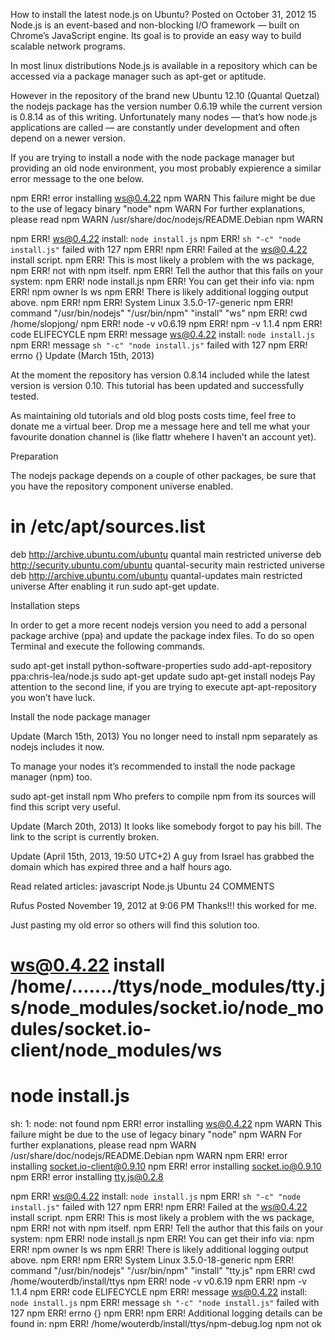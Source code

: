 How to install the latest node.js on Ubuntu?
Posted on October 31, 2012
  15
Node.js is an event-based and non-blocking I/O framework — built on Chrome’s JavaScript engine. Its goal is to provide an easy way to build scalable network programs.

In most linux distributions Node.js is available in a repository which can be accessed via a package manager such as apt-get or aptitude.

However in the repository of the brand new Ubuntu 12.10 (Quantal Quetzal) the nodejs package has the version number 0.6.19 while the current version is 0.8.14 as of this writing. Unfortunately many nodes — that’s how node.js applications are called — are constantly under development and often depend on a newer version.

If you are trying to install a node with the node package manager but providing an old node environment, you most probably expierence a similar error message to the one below.

npm ERR! error installing ws@0.4.22
npm WARN This failure might be due to the use of legacy binary "node" 
npm WARN For further explanations, please read
npm WARN /usr/share/doc/nodejs/README.Debian
npm WARN 

npm ERR! ws@0.4.22 install: `node install.js`
npm ERR! `sh "-c" "node install.js"` failed with 127
npm ERR! 
npm ERR! Failed at the ws@0.4.22 install script.
npm ERR! This is most likely a problem with the ws package,
npm ERR! not with npm itself.
npm ERR! Tell the author that this fails on your system:
npm ERR!     node install.js
npm ERR! You can get their info via:
npm ERR!     npm owner ls ws
npm ERR! There is likely additional logging output above.
npm ERR! 
npm ERR! System Linux 3.5.0-17-generic
npm ERR! command "/usr/bin/nodejs" "/usr/bin/npm" "install" "ws"
npm ERR! cwd /home/slopjong/
npm ERR! node -v v0.6.19
npm ERR! npm -v 1.1.4
npm ERR! code ELIFECYCLE
npm ERR! message ws@0.4.22 install: `node install.js`
npm ERR! message `sh "-c" "node install.js"` failed with 127
npm ERR! errno {}
Update (March 15th, 2013)

At the moment the repository has version 0.8.14 included while the latest version is version 0.10. This tutorial has been updated and successfully tested.

As maintaining old tutorials and old blog posts costs time, feel free to donate me a virtual beer. Drop me a message here and tell me what your favourite donation channel is (like flattr whehere I haven’t an account yet).

Preparation

The nodejs package depends on a couple of other packages, be sure that you have the repository component universe enabled.

# in /etc/apt/sources.list
deb http://archive.ubuntu.com/ubuntu quantal main restricted universe
deb http://security.ubuntu.com/ubuntu quantal-security main restricted universe
deb http://archive.ubuntu.com/ubuntu quantal-updates main restricted universe
After enabling it run sudo apt-get update.

Installation steps

In order to get a more recent nodejs version you need to add a personal package archive (ppa) and update the package index files. To do so open Terminal and execute the following commands.

sudo apt-get install python-software-properties
sudo add-apt-repository ppa:chris-lea/node.js
sudo apt-get update
sudo apt-get install nodejs
Pay attention to the second line, if you are trying to execute apt-apt-repository you won’t have luck.

Install the node package manager

Update (March 15th, 2013)
You no longer need to install npm separately as nodejs includes it now.

To manage your nodes it’s recommended to install the node package manager (npm) too.

sudo apt-get install npm
Who prefers to compile npm from its sources will find this script very useful.

Update (March 20th, 2013)
It looks like somebody forgot to pay his bill. The link to the script is currently broken.

Update (April 15th, 2013, 19:50 UTC+2)
A guy from Israel has grabbed the domain which has expired three and a half hours ago.

Read related articles: javascript Node.js Ubuntu
24 COMMENTS

Rufus
Posted November 19, 2012 at 9:06 PM
Thanks!!! this worked for me.

Just pasting my old error so others will find this solution too.

# ws@0.4.22 install /home/......./ttys/node_modules/tty.js/node_modules/socket.io/node_modules/socket.io-client/node_modules/ws
# node install.js

sh: 1: node: not found
npm ERR! error installing ws@0.4.22
npm WARN This failure might be due to the use of legacy binary "node"
npm WARN For further explanations, please read
npm WARN /usr/share/doc/nodejs/README.Debian
npm WARN
npm ERR! error installing socket.io-client@0.9.10
npm ERR! error installing socket.io@0.9.10
npm ERR! error installing tty.js@0.2.8

npm ERR! ws@0.4.22 install: `node install.js`
npm ERR! `sh "-c" "node install.js"` failed with 127
npm ERR!
npm ERR! Failed at the ws@0.4.22 install script.
npm ERR! This is most likely a problem with the ws package,
npm ERR! not with npm itself.
npm ERR! Tell the author that this fails on your system:
npm ERR!     node install.js
npm ERR! You can get their info via:
npm ERR!     npm owner ls ws
npm ERR! There is likely additional logging output above.
npm ERR!
npm ERR! System Linux 3.5.0-18-generic
npm ERR! command "/usr/bin/nodejs" "/usr/bin/npm" "install" "tty.js"
npm ERR! cwd /home/wouterdb/install/ttys
npm ERR! node -v v0.6.19
npm ERR! npm -v 1.1.4
npm ERR! code ELIFECYCLE
npm ERR! message ws@0.4.22 install: `node install.js`
npm ERR! message `sh "-c" "node install.js"` failed with 127
npm ERR! errno {}
npm ERR!
npm ERR! Additional logging details can be found in:
npm ERR!     /home/wouterdb/install/ttys/npm-debug.log
npm not ok